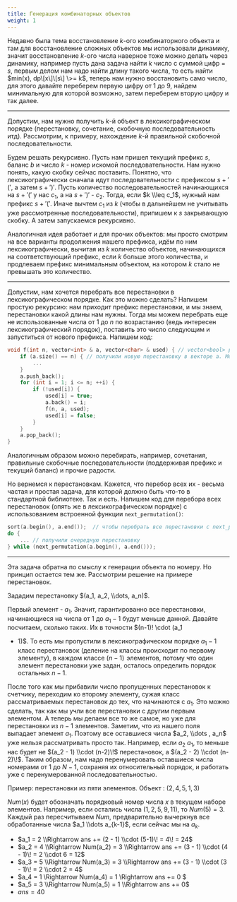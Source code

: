 ```yaml
---
title: Генерация комбинаторных объектов
weight: 1
---
```


Недавно была тема восстановление $k$-ого комбинаторного объекта и там
для восстановление сложных объектов мы использовали динамику, значит
восстановление $k$-ого числа наверное тоже можно делать через динамику,
например пусть дана задача найти $k$ число с суммой цифр = $s$, первым
делом нам надо найти длину такого числа, то есть найти $min(x),
dp\[x\]\[s\] \>= k$, теперь нам нужно восстановить само число, для этого
давайте переберем первую цифру от 1 до 9, найдем минимальную для которой
возможно, затем переберем вторую цифру и так далее.

---

Допустим, нам нужно получить $k$-й объект в лексикографическом порядке
(перестановку, сочетание, скобочную последовательность итд).
Рассмотрим, к примеру, нахождение $k$-й правильной скобочной
последовательности.

Будем решать рекурсивно. Пусть нам пришел текущий префикс $s$, баланс
$b$ и число $k$ - номер искомой последовательности. Нам нужно понять,
какую скобку сейчас поставить. Понятно, что лексикографически сначала
идут последовательности с префиксом $s + '('$, а затем $s + ')'$. Пусть
количество последовательностей начинающихся на $s + '('$ у нас $c_1$,
а на $s + ')'$ - $c_2$. Тогда, если $k \\leq c_1$, нужный нам префикс
$s + '('$. Иначе вычтем $c_1$ из $k$ (чтобы в дальнейшем не учитывать
уже рассмотренные последовательности), припишем к $s$ закрывающую
скобку. А затем запускаемся рекурсивно.

Аналогичная идея работает и для прочих объектов: мы просто смотрим на
все варианты продолжения нашего префикса, идём по ним
лексикографически, вычитая из $k$ количество объектов,
начинающихся на соответствующий префикс, если $k$ больше этого
количества, и продлеваем префикс минимальным объектом, на
котором $k$ стало не превышать это количество.

---

Допустим, нам хочется перебрать все перестановки в лексикографическом
порядке. Как это можно сделать? Напишем простую рекурсию: нам
приходит префикс перестановки, и мы знаем, перестановки какой
длины нам нужны. Тогда мы можем перебрать еще не использованные числа
от 1 до $n$ по возрастанию (ведь интересен лексикографический порядок),
поставить это число следующим и запуститься от нового префикса. Напишем
код:

``` C++
void f(int n, vector<int> & a, vector<char> & used) { // vector<bool> работает долго
    if (a.size() == n) { // получили новую перестановку в векторе a. Можем вывести/сохранить ее
        ...
    }
    a.push_back();
    for (int i = 1; i <= n; ++i) {
        if (!used[i]) {
            used[i] = true;
            a.back() = i;
            f(n, a, used);
            used[i] = false;
        }
    }
    a.pop_back();
}
```

Аналогичным образом можно перебирать, например, сочетания, правильные
скобочные последовательности (поддерживая префикс и текущий баланс) и
прочие радости.

Но вернемся к перестановкам. Кажется, что перебор всех их - весьма
частая и простая задача, для которой должно быть что-то в
стандартной библиотеке. Так и есть. Напишем код для перебора
всех перестановок (опять же в лексикографическом порядке) с
использованием встроенной функции `next_permutation()`:

``` C++
sort(a.begin(), a.end());  // чтобы перебрать все перестановки с next_permutation, нужно чтобы a изначально был отсортирован
do {
    ... // получили очередную перестановку
} while (next_permutation(a.begin(), a.end()));
```

---

Эта задача обратна по смыслу к генерации объекта по номеру. Но принцип
остается тем же. Рассмотрим решение на примере перестановок.

Зададим перестановку $(a_1, a_2, \\dots, a_n)$.

Первый элемент - $a_1$. Значит, гарантированно все перестановки,
начинающиеся на числа от $1$ до $a_1 - 1$ будут меньше данной.
Давайте посчитаем, сколько таких. Их в точности $(n-1)\! \\cdot (a_1
- 1)$. То есть мы пропустили в лексикографическом порядке $a_1 - 1$
класс перестановок (деление на классы происходит по первому
элементу), в каждом классе $(n-1)\!$ элементов, потому что один
элемент перестановки уже задан, осталось определить порядок остальных
$n-1$.

После того как мы прибавили число пропущенных перестановок к счетчику,
переходим ко второму элементу, сужая класс рассматриваемых
перестановок до тех, что начинаются с $a_1$. Это можно
сделать, так как мы учли все перестановки с другим первым
элементом. А теперь мы делаем все то же самое, но уже для
перестановки из $n-1$ элементов. Заметим, что из нашего поля
выпадает элемент $a_1$. Поэтому все оставшиеся числа $a_2,
\\dots , a_n$ уже нельзя рассматривать просто так. Например, если $a_2
\> a_1$, то меньше нас будет не $(a_2 - 1) \\cdot (n-2)\!$
перестановок, а $(a_2 - 2) \\cdot (n-2)\!$. Таким образом,
нам надо перенумеровать оставшиеся числа номерами от $1$ до $N-1$,
сохраняя их относительный порядок, и работать уже с
перенумерованной последовательностью.

Пример: перестановки из пяти элементов. Объект : $(2, 4, 5, 1, 3)$

$Num(x)$ будет обозначать порядковый номер числа $x$ в текущем наборе
элементов. Например, если остались числа $(1, 2,5, 9, 11)$, то
$Num(5) = 3$. Каждый раз пересчитываем $Num$, предварительно вычеркнув
все обработанные числа $a_1 \\dots a_{k-1}$, если сейчас мы на
$a_k$.

  - $a_1 = 2 \\Rightarrow ans += (2 - 1) \\cdot (5-1)\! = 4\! = 24$
  - $a_2 = 4 \\Rightarrow Num(a_2) = 3 \\Rightarrow ans += (3 - 1)
    \\cdot (4 - 1)\! = 2 \\cdot 6 = 12$
  - $a_3 = 5 \\Rightarrow Num(a_3) = 3 \\Rightarrow ans += (3 - 1)
    \\cdot (3 - 1)\! = 2 \\cdot 2 = 4$
  - $a_4 = 1 \\Rightarrow Num(a_4) = 1 \\Rightarrow ans += 0 $
  - $a_5 = 3 \\Rightarrow Num(a_5) = 1 \\Rightarrow ans += 0$
  - $ans = 40$
